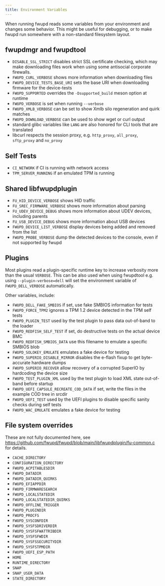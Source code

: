 ```yaml
---
title: Environment Variables
---
```


When running fwupd reads some variables from your environment and changes some
behavior. This might be useful for debugging, or to make fwupd run somewhere
with a non-standard filesystem layout.

## fwupdmgr and fwupdtool

* `DISABLE_SSL_STRICT` disables strict SSL certificate checking, which may make
  downloading files work when using some antisocial corporate firewalls.
* `FWUPD_CURL_VERBOSE` shows more information when downloading files
* `FWUPD_DEVICE_TESTS_BASE_URI` sets the base URI when downloading firmware for the device-tests
* `FWUPD_SUPPORTED` overrides the `-Dsupported_build` meson option at runtime
* `FWUPD_VERBOSE` is set when running `--verbose`
* `FWUPD_XMLB_VERBOSE` can be set to show Xmlb silo regeneration and quirk matches
* `FWUPD_DOWNLOAD_VERBOSE` can be used to show wget or curl output
* standard glibc variables like `LANG` are also honored for CLI tools that are translated
* libcurl respects the session proxy, e.g. `http_proxy`, `all_proxy`, `sftp_proxy` and `no_proxy`

## Self Tests

* `CI_NETWORK` if CI is running with network access
* `TPM_SERVER_RUNNING` if an emulated TPM is running

## Shared libfwupdplugin

* `FU_HID_DEVICE_VERBOSE` shows HID traffic
* `FU_SREC_FIRMWARE_VERBOSE` shows more information about parsing
* `FU_UDEV_DEVICE_DEBUG` shows more information about UDEV devices, including parents
* `FU_USB_DEVICE_DEBUG` shows more information about USB devices
* `FWUPD_DEVICE_LIST_VERBOSE` display devices being added and removed from the list
* `FWUPD_PROBE_VERBOSE` dump the detected devices to the console, even if not supported by fwupd

## Plugins

Most plugins read a plugin-specific runtime key to increase verbosity more than the usual `VERBOSE`.
This can be also used when using fwupdtool e.g. using `--plugin-verbose=dell` will set the
environment variable of `FWUPD_DELL_VERBOSE` automatically.

Other variables, include:

* `FWUPD_DELL_FAKE_SMBIOS` if set, use fake SMBIOS information for tests
* `FWUPD_FORCE_TPM2` ignores a TPM 1.2 device detected in the TPM self tests
* `FWUPD_PLUGIN_TEST` used by the test plugin to pass data out-of-band to the loader
* `FWUPD_REDFISH_SELF_TEST` if set, do destructive tests on the actual device BMC
* `FWUPD_REDFISH_SMBIOS_DATA` use this filename to emulate a specific SMBIOS blob
* `FWUPD_SOLOKEY_EMULATE` emulates a fake device for testing
* `FWUPD_SUPERIO_DISABLE_MIRROR` disables the e-flash fixup to get byte-accurate hardware dumps
* `FWUPD_SUPERIO_RECOVER` allow recovery of a corrupted SuperIO by hardcoding the device size
* `FWUPD_TEST_PLUGIN_XML` used by the test plugin to load XML state out-of-band before startup
* `FWUPD_UEFI_CAPSULE_RECREATE_COD_DATA` if set, write the files in the example COD tree in srcdir
* `FWUPD_UEFI_TEST` used by the UEFI plugins to disable specific sanity checks during self tests
* `FWUPD_WAC_EMULATE` emulates a fake device for testing

## File system overrides

These are not fully documented here, see <https://github.com/fwupd/fwupd/blob/main/libfwupdplugin/fu-common.c>
for details.

* `CACHE_DIRECTORY`
* `CONFIGURATION_DIRECTORY`
* `FWUPD_ACPITABLESDIR`
* `FWUPD_DATADIR`
* `FWUPD_DATADIR_QUIRKS`
* `FWUPD_EFIAPPDIR`
* `FWUPD_FIRMWARESEARCH`
* `FWUPD_LOCALSTATEDIR`
* `FWUPD_LOCALSTATEDIR_QUIRKS`
* `FWUPD_OFFLINE_TRIGGER`
* `FWUPD_PLUGINDIR`
* `FWUPD_PROCFS`
* `FWUPD_SYSCONFDIR`
* `FWUPD_SYSFSDRIVERDIR`
* `FWUPD_SYSFSFWATTRIBDIR`
* `FWUPD_SYSFSFWDIR`
* `FWUPD_SYSFSSECURITYDIR`
* `FWUPD_SYSFSTPMDIR`
* `FWUPD_UEFI_ESP_PATH`
* `HOME`
* `RUNTIME_DIRECTORY`
* `SNAP`
* `SNAP_USER_DATA`
* `STATE_DIRECTORY`
